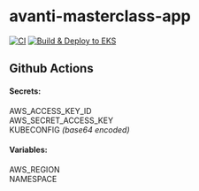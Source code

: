 # avanti-masterclass-app

[![CI](https://github.com/rldourado/avanti-masterclass-app/actions/workflows/ci.yml/badge.svg)](https://github.com/rldourado/avanti-masterclass-app) [![Build & Deploy to EKS](https://github.com/rldourado/avanti-masterclass-app/actions/workflows/deploy.yml/badge.svg)](https://github.com/rldourado/avanti-masterclass-app)

## Github Actions
#### Secrets:

AWS_ACCESS_KEY_ID <br />
AWS_SECRET_ACCESS_KEY <br />
KUBECONFIG <i>(base64 encoded)</i> <br />

#### Variables:

AWS_REGION <br />
NAMESPACE <br />

